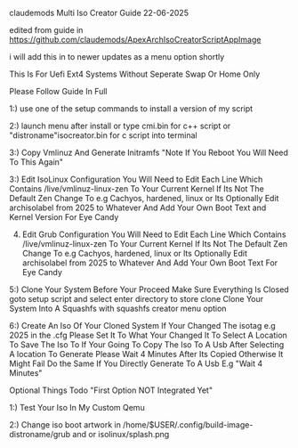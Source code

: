 claudemods Multi Iso Creator Guide 22-06-2025 

edited from guide in  https://github.com/claudemods/ApexArchIsoCreatorScriptAppImage

i will add this in to newer updates as a menu option shortly

This Is For Uefi Ext4 Systems Without Seperate Swap Or Home Only

Please Follow Guide In Full

1:) use one of the setup commands to install a version of my script

2:) launch menu after install or type cmi.bin for c++ script or "distroname"isocreator.bin for c script into terminal

3:) Copy Vmlinuz And Generate Initramfs "Note If You Reboot You Will Need To This Again"


3:) Edit IsoLinux Configuration
You Will Need to Edit Each Line Which Contains /live/vmlinuz-linux-zen
To Your Current Kernel If Its Not The Default Zen Change To e.g Cachyos, hardened, linux or lts
Optionally Edit archisolabel from 2025 to Whatever And Add Your Own Boot Text and Kernel Version For Eye Candy

4) Edit Grub Configuration
You Will Need to Edit Each Line Which Contains /live/vmlinuz-linux-zen
To Your Current Kernel If Its Not The Default Zen Change To e.g Cachyos, hardened, linux or lts
Optionally Edit archisolabel from 2025 to Whatever And Add Your Own Boot Text For Eye Candy

5:) Clone Your System
Before Your Proceed Make Sure Everything Is Closed
goto setup script and select enter directory to store clone
Clone Your System Into A Squashfs with squashfs creator menu option

6:) Create An Iso Of Your Cloned System
If Your Changed The isotag e.g 2025 in the .cfg Please Set It To What Your Changed It To
Select A Location To Save The Iso To
If Your Going To Copy The Iso To A Usb After Selecting A location To Generate
Please Wait 4 Minutes After Its Copied Otherwise It Might Fail
Do the Same If You Directly Generate To A Usb E.g "Wait 4 Minutes"

Optional Things Todo "First Option NOT Integrated Yet"

1:) Test Your Iso In My Custom Qemu 

2:) Change iso boot artwork in /home/$USER/.config/build-image-distroname/grub and or isolinux/splash.png
